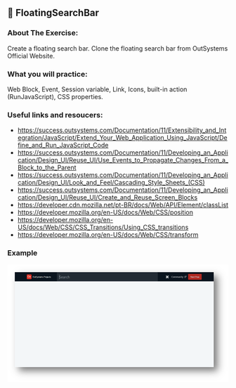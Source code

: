 ## :ledger: FloatingSearchBar

### About The Exercise:

Create a floating search bar. Clone the floating search bar from OutSystems Official Website.

### What you will practice:

Web Block, Event, Session variable, Link, Icons, built-in action (RunJavaScript), CSS properties. 

### Useful links and resoucers:

- https://success.outsystems.com/Documentation/11/Extensibility_and_Integration/JavaScript/Extend_Your_Web_Application_Using_JavaScript/Define_and_Run_JavaScript_Code
- https://success.outsystems.com/Documentation/11/Developing_an_Application/Design_UI/Reuse_UI/Use_Events_to_Propagate_Changes_From_a_Block_to_the_Parent
- https://success.outsystems.com/Documentation/11/Developing_an_Application/Design_UI/Look_and_Feel/Cascading_Style_Sheets_(CSS)
- https://success.outsystems.com/Documentation/11/Developing_an_Application/Design_UI/Reuse_UI/Create_and_Reuse_Screen_Blocks
- https://developer.cdn.mozilla.net/pt-BR/docs/Web/API/Element/classList
- https://developer.mozilla.org/en-US/docs/Web/CSS/position
- https://developer.mozilla.org/en-US/docs/Web/CSS/CSS_Transitions/Using_CSS_transitions
- https://developer.mozilla.org/en-US/docs/Web/CSS/transform

### Example
![OutSystems Image](./Samples/floatingSearchBar.png)
